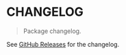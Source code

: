 # CHANGELOG

> Package changelog.

See [GitHub Releases](https://github.com/stdlib-js/array-base-filter/releases) for the changelog.